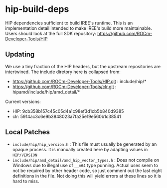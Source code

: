 # hip-build-deps
HIP dependencies sufficient to build IREE's runtime. This is an implementation detail intended to make IREE's build more maintainable. Users should look at the full SDK repository: https://github.com/ROCm-Developer-Tools/HIP

## Updating

We use a tiny fraction of the HIP headers, but the upstream repositories are intertwined.
The include diretory here is collapsed from:

* https://github.com/ROCm-Developer-Tools/HIP.git : include/hip/*
* https://github.com/ROCm-Developer-Tools/clr.git : hipamd/include/hip/amd_detail/*

Current versions:

* HIP: 9cb358b157c45c05d4a1c98ef3d1cb5b840d9385
* clr: 5914ac3c6e9b3848023a7fa25e19e560b1c38541

## Local Patches

* `include/hip/hip_version.h` : This file must usually be generated by an opaque process.
   It is manually created here by adapting values in `HIP/VERSION`
* `include/hip/amd_detail/amd_hip_vector_types.h` : Does not compile on Windows due to
  illegal use of `__m64` type punning. Actual uses seem to not be required by other
  header code, so just comment out the last eight definitions in the file. Not doing this
  will yield errors at these lines so it is hard to miss.
